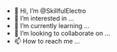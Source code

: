 - 👋 Hi, I’m @SkillfulElectro
- 👀 I’m interested in ...
- 🌱 I’m currently learning ...
- 💞️ I’m looking to collaborate on ...
- 📫 How to reach me ...

<!---
ElectroMutex/ElectroMutex is a ✨ special ✨ repository because its `README.md` (this file) appears on your GitHub profile.
You can click the Preview link to take a look at your changes.
--->

